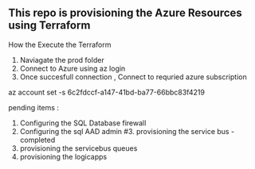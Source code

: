 ## This repo is provisioning the Azure Resources using Terraform ##

How the Execute the Terraform

1. Naviagate the prod folder
2. Connect to Azure using az login
3. Once succesfull connection , Connect to requried azure subscription

az account set -s 6c2fdccf-a147-41bd-ba77-66bbc83f4219


pending items :

1. Configuring the SQL Database firewall
2. Configuring the sql AAD admin
#3. provisioning the service bus -completed
4. provisioning the servicebus queues
5. provisioning the logicapps  
